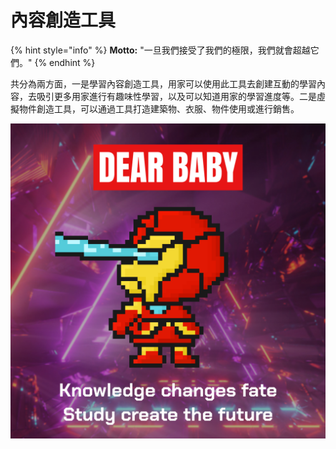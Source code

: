 # 內容創造工具

{% hint style="info" %}
**Motto:** "一旦我們接受了我們的極限，我們就會超越它們。"
{% endhint %}

共分為兩方面，一是學習內容創造工具，用家可以使用此工具去創建互動的學習內容，去吸引更多用家進行有趣味性學習，以及可以知道用家的學習進度等。二是虛擬物件創造工具，可以通過工具打造建築物、衣服、物件使用或進行銷售。

![](<../../.gitbook/assets/Instagram post - 7-4.png>)
